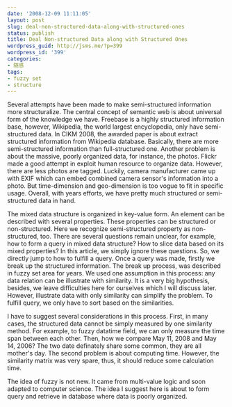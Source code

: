 ```yaml
---
date: '2008-12-09 11:11:05'
layout: post
slug: deal-non-structured-data-along-with-structured-ones
status: publish
title: Deal Non-structured Data along with Structured Ones
wordpress_guid: http://jsms.me/?p=399
wordpress_id: '399'
categories:
- 随感
tags:
- fuzzy set
- structure
---
```


Several attempts have been made to make semi-structured information more structuralize. The central concept of semantic web is about universal form of the knowledge we have. Freebase is a highly structured information base, however, Wikipedia, the world largest encyclopedia, only have semi-structured data. In CIKM 2008, the awarded paper is about extract structured information from Wikipedia database. Basically, there are more semi-structured information than full-structured one. Another problem is about the massive, poorly organized data, for instance, the photos. Flickr made a good attempt in exploit human resource to organize data. However, there are less photos are tagged. Luckily, camera manufacturer came up with EXIF which can embed combined camera sensor's information into a photo. But time-dimension and geo-dimension is too vogue to fit in specific usage. Overall, with years efforts, we have pretty much structured or semi-structured data in hand.

The mixed data structure is organized in key-value form. An element can be described with several properties. These properties can be structured or non-structured. Here we recognize semi-structured property as non-structured, too. There are several questions remain unclear, for example, how to form a query in mixed data structure? How to slice data based on its mixed properties? In this article, we simply ignore these questions. So, we directly jump to how to fulfill a query. Once a query was made, firstly we break up the structured information. The break up process, was described in fuzzy set area for years. We used one assumption in this process: any data relation can be illustrate with similarity. It is a very big hypothesis, besides, we leave difficulties here for ourselves which I will discuss later. However, illustrate data with only similarity can simplify the problem. To fulfill query, we only have to sort based on the similarities.

I have to suggest several considerations in this process. First, in many cases, the structured data cannot be simply measured by one similarity method. For example, to fuzzy datatime field, we can only measure the time span between each other. Then, how we compare May 11, 2008 and May 14, 2006? The two date definately share some common, they are all mother's day. The second problem is about computing time. However, the similarity matrix was very spare, thus, it should reduce some calculation time.

The idea of fuzzy is not new. It came from multi-value logic and soon adapted to computer science. The idea I suggest here is about to form query and retrieve in database where data is poorly organized.
